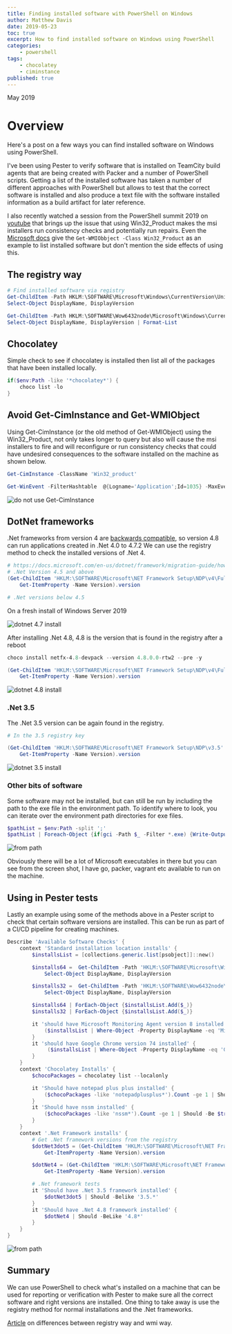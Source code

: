 ```yaml
---
title: Finding installed software with PowerShell on Windows
author: Matthew Davis
date: 2019-05-23
toc: true
excerpt: How to find installed software on Windows using PowerShell
categories:
    - powershell
tags:
    - chocolatey
    - ciminstance
published: true
---
```

May 2019

# Overview

Here's a post on a few ways you can find installed software on Windows using PowerShell.

I've been using Pester to verify software that is installed on TeamCity build agents that are being created with Packer and a number of PowerShell scripts. Getting a list of the installed software has taken a number of different approaches with PowerShell but allows to test that the correct software is installed and also produce a text file with the software installed information as a build artifact for later reference.

I also recently watched a session from the PowerShell summit 2019 on [youtube] that brings up the issue that using Win32_Product makes the msi installers run consistency checks and potentially run repairs. Even the [Microsoft docs] give the ```Get-WMIObbject -Class Win32_Product``` as an example to list installed software but don't mention the side effects of using this.

## The registry way

```powershell
# Find installed software via registry
Get-ChildItem -Path HKLM:\SOFTWARE\Microsoft\Windows\CurrentVersion\Uninstall\ | Get-ItemProperty |
Select-Object DisplayName, DisplayVersion

Get-ChildItem -Path HKLM:\SOFTWARE\Wow6432node\Microsoft\Windows\CurrentVersion\Uninstall | Get-ItemProperty |
Select-Object DisplayName, DisplayVersion | Format-List
```

## Chocolatey

Simple check to see if chocolatey is installed then list all of the packages that have been installed locally.

```powershell
if($env:Path -like '*chocolatey*') {
    choco list -lo
}
```

## Avoid Get-CimInstance and Get-WMIObject

Using Get-CimInstance (or the old method of Get-WMIObject) using the Win32_Product, not only takes longer to query but also will cause the msi installers to fire and will reconfigure or run consistency checks that could have undesired consequences to the software installed on the machine as shown below.

```powershell
Get-CimInstance -ClassName 'Win32_product'
```

```powershell
Get-WinEvent -FilterHashtable  @{Logname='Application';Id=1035} -MaxEvents 20
```

![do not use Get-CimInstance](/images/finding-installed-software/get-ciminstance.png)

## DotNet frameworks

.Net frameworks from version 4 are [backwards compatible], so version 4.8 can run applications created in .Net 4.0 to 4.7.2
We can use the registry method to check the installed versions of .Net 4.

```powershell
# https://docs.microsoft.com/en-us/dotnet/framework/migration-guide/how-to-determine-which-versions-are-installed
# .Net Version 4.5 and above
(Get-ChildItem 'HKLM:\SOFTWARE\Microsoft\NET Framework Setup\NDP\v4\Full\' |
    Get-ItemProperty -Name Version).version

# .Net versions below 4.5
```

On a fresh install of Windows Server 2019

![dotnet 4.7 install](/images/finding-installed-software/dotnet4-7.png)

After installing .Net 4.8, 4.8 is the version that is found in the registry after a reboot

```powershell
choco install netfx-4.8-devpack --version 4.8.0.0-rtw2 --pre -y

(Get-ChildItem 'HKLM:\SOFTWARE\Microsoft\NET Framework Setup\NDP\v4\Full\' |
    Get-ItemProperty -Name Version).version
```

![dotnet 4.8 install](/images/finding-installed-software/dotnet4-8.png)

### .Net 3.5

The .Net 3.5 version can be again found in the registry.

```powershell
# In the 3.5 registry key

(Get-ChildItem 'HKLM:\SOFTWARE\Microsoft\NET Framework Setup\NDP\v3.5'  |
    Get-ItemProperty -Name Version).version
```

![dotnet 3.5 install](/images/finding-installed-software/dotnet3-5.png)

### Other bits of software

Some software may not be installed, but can still be run by including the path to the exe file in the environment path.
To identify where to look, you can iterate over the environment path directories for exe files.

```powershell
$pathList = $env:Path -split ';'
$pathList | Foreach-Object {if(gci -Path $_ -Filter *.exe) {Write-Output "$_"}
```

![from path](/images/finding-installed-software/from-path.png)

Obviously there will be a lot of Microsoft executables in there but you can see from the screen shot, I have go, packer, vagrant etc available to run on the machine.

## Using in Pester tests

Lastly an example using some of the methods above in a Pester script to check that certain software versions are installed. This can be run as part of a CI/CD pipeline for creating machines.

```powershell
Describe 'Available Software Checks' {
    context 'Standard installation location installs' {
        $installsList = [collections.generic.list[psobject]]::new()

        $installs64 =  Get-ChildItem -Path 'HKLM:\SOFTWARE\Microsoft\Windows\CurrentVersion\Uninstall\' | Get-ItemProperty |
            Select-Object DisplayName, DisplayVersion

        $installs32 =  Get-ChildItem -Path 'HKLM:\SOFTWARE\Wow6432node\Microsoft\Windows\CurrentVersion\Uninstall\' | Get-ItemProperty |
            Select-Object DisplayName, DisplayVersion

        $installs64 | ForEach-Object {$installsList.Add($_)}
        $installs32 | ForEach-Object {$installsList.Add($_)}

        it 'should have Microsoft Monitoring Agent version 8 installed' {
            ($installsList | Where-Object -Property DisplayName -eq 'Microsoft Monitoring Agent').DisplayVersion | Should -BeLike "8.0*"
        }
        it 'should have Google Chrome version 74 installed' {
             ($installsList | Where-Object -Property DisplayName -eq 'Google Chrome').DisplayVersion | Should -BeLike "74*"
        }
    }
    context 'Chocolatey Installs' {
        $chocoPackages = chocolatey list --localonly

        it 'Should have notepad plus plus installed' {
            ($chocoPackages -like 'notepadplusplus*').Count -ge 1 | Should -Be $true
        }
        it 'Should have nssm installed' {
            ($chocoPackages -like 'nssm*').Count -ge 1 | Should -Be $true
        }
    }
    context '.Net Framework installs' {
        # Get .Net framework versions from the registry
        $dotNet3dot5 = (Get-ChildItem 'HKLM:\SOFTWARE\Microsoft\NET Framework Setup\NDP\v3.5' |
            Get-ItemProperty -Name Version).version

        $dotNet4 = (Get-ChildItem 'HKLM:\SOFTWARE\Microsoft\NET Framework Setup\NDP\v4\Full\' |
            Get-ItemProperty -Name Version).version

        # .Net framework tests
        it 'Should have .Net 3.5 framework installed' {
            $dotNet3dot5 | Should -Belike '3.5.*'
        }
        it 'Should have .Net 4.8 framework installed' {
            $dotNet4 | Should -BeLike '4.8*'
        }
    }
}
```

![from path](/images/finding-installed-software/pester-tests.png)

## Summary

We can use PowerShell to check what's installed on a machine that can be used for reporting or verification with Pester to make sure all the correct software and right versions are installed. One thing to take away is use the registry method for normal installations and the .Net frameworks.

[Article] on differences between registry way and wmi way.

[Microsoft docs]: https://docs.microsoft.com/en-us/powershell/scripting/samples/working-with-software-installations?view=powershell-6
[youtube]: https://youtu.be/fAfxDjg1Y_M?t=
[backwards compatible]: https://github.com/dotnet/docs/blob/master/docs/framework/install/on-windows-10.md
[Article]: https://mcpmag.com/articles/2017/07/27/gathering-installed-software-using-powershell.aspx
